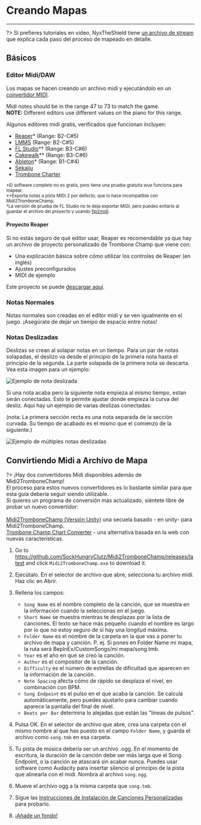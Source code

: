 # Creando Mapas
---

?> Si prefieres tutoriales en video, NyxTheShield tiene [un archivo de stream](https://www.youtube.com/watch?v=ig27SlJveGs) que explica cada paso del proceso de mapeado en detalle.

## Básicos
### Editor Midi/DAW
Los mapas se hacen creando un archivo midi y ejecutándolo en un [convertidor MIDI](#converting-midi-to-map-file).

Midi notes should be in the range 47 to 73 to match the game.<br>**NOTE:** Different editors use different values on the piano for this range.

Algunos editores midi gratis, verificados que funcionan incluyen:
- [Reaper](https://www.reaper.fm/download.php)* (Range: B2-C#5)
- [LMMS](https://lmms.io/download#windows) (Range: B2-C#5)
- [FL Studio](https://www.image-line.com/fl-studio-download/)*† (Range: B3-C#6)
- [Cakewalk](https://www.bandlab.com/products/cakewalk)** (Range: B3-C#6)
- [Ableton](https://www.ableton.com/en/trial/)* (Range: B1-C#4)
- [Sekaiju](http://openmidiproject.osdn.jp/Sekaiju_en.html)
- [Trombone Charter](https://github.com/towai/TromboneCharter/releases/latest)

<sub>*El software completo no es gratis, pero tiene una prueba gratuita wue funciona para mapear.</sub><br> <sub>**Exporta notas a pista MIDI 2 por defecto, que lo hace incompatible con Midi2TromboneChamp.</sub><br> <sub>†La versión de prueba de FL Studio no te deja exportar MIDI, pero puedes evitarlo al guardar el archivo del proyecto y usando <a href="https://github.com/Kaydax/flp2midi/releases/latest">flp2midi</a>.</p>

<h4 spaces-before="0">
  Proyecto Reaper
</h4>

<p spaces-before="0">
  Si no estás seguro de qué editor usar, Reaper es recomendable ya que hay un archivo de proyecto personalizado de Trombone Champ que viene con:
</p>

<ul>
  <li>
    Una explicación básica sobre cómo utilizar los controles de Reaper (en inglés)
  </li>
  <li>
    Ajustes preconfigurados
  </li>
  <li>
    MIDI de ejemplo
  </li>
</ul>

<p spaces-before="0">
  Este proyecto se puede <a href="https://trombone.wiki/docs/files/REAPER_Trombone_Champ_Charting_Template.zip">descargar aquí</a>.
</p>

<h3 spaces-before="0">
  Notas Normales
</h3>

<p spaces-before="0">
  Notas normales son creadas en el editor midi y se ven igualmente en el juego. ¡Asegúrate de dejar un tiempo de espacio entre notas!
</p>

<h3 spaces-before="0">
  Notas Deslizadas
</h3>

<p spaces-before="0">
  Deslizas se crean al solapar notas en un tiempo. Para un par de notas solapadas, el deslizo va desde el principio de la primera nota hasta el principio de la segunda. La parte solapada de la primera nota se descarta. Vea esta imagen para un ejemplo:
</p>

<p spaces-before="0">
  <img src="../docs/files/slide1.png" alt="Ejemplo de nota deslizada" />
</p>

<p spaces-before="0">
  Si una nota acaba pero la siguiente nota empieza al mismo tiempo, estan serán conectadas. Esto te permite ajustar donde empieza la curva del desliz. Aquí hay un ejemplo de varias deslizas conectadas:
</p>

<p spaces-before="0">
  (nota: La primera sección recta es una nota separada de la sección curvada. Su tiempo de acabado es el mismo que el comienzo de la siguiente.)
</p>

<p spaces-before="0">
  <img src="../docs/files/slide2.png" alt="Ejemplo de múltiples notas deslizadas" />
</p>

<h2 spaces-before="0">
  Convirtiendo Midi a Archivo de Mapa
</h2>

<p spaces-before="0">
  ?> ¡Hay dos convertidores Midi disponibles además de Midi2TromboneChamp! <br>El proceso para estos nuevos convertidores es lo bastante similar para que esta guía debería seguir siendo utilizable. <br>Si quieres un programa de conversión más actualizado, siéntete libre de probar un nuevo convertidor: <br><br><a href="https://nyxtheshield.github.io/Midi2TromboneChamp/">Midi2TromboneChamp (Versión Unity)</a> una secuela basado - en unity- para Midi2TromboneChamp. <br><a href="https://rshieldsprojects.github.io/projects/tccc/">Trombone Champ Chart Converter</a> - una alternativa basada en la web con nuevas características.
</p>

<ol start="1">
  <li>
    <p spaces-before="0">
      Go to <a href="https://github.com/SockHungryClutz/Midi2TromboneChamp/releases/latest" x-nc="1">https://github.com/SockHungryClutz/Midi2TromboneChamp/releases/latest</a> and click <code>Midi2TromboneChamp.exe</code> to download it.
    </p>
  </li>
  
  <li>
    <p spaces-before="0">
      Ejecútalo. En el selector de archivo que abre, selecciona tu archivo midi. Haz clic en Abrir.
    </p>
  </li>
  
  <li>
    <p spaces-before="0">
      Rellena los campos:
    </p>
    <ul>
      <li>
        <code>Song Name</code> es el nombre completo de la canción, que se muestra en la información cuando la seleccionas en el juego.
      </li>
      <li>
        <code>Short Name</code> se muestra mientras te desplazas por la lista de canciones. El texto se hace más pequeño cuando el nombre es largo por lo que no estoy seguro de si hay una longitud máxima.
      </li>
      <li>
        <code>Folder Name</code> es el nombre de la carpeta en la que vas a poner tu archivo de mapa y canción. P. ej. Si pones en Folder Name mi mapa, la ruta será BepInEx/CustomSongs/mi mapa/song.tmb.
      </li>
      <li>
        <code>Year</code> es el año en que se creó la canción.
      </li>
      <li>
        <code>Author</code> es el compositor de la canción.
      </li>
      <li>
        <code>Difficulty</code> es el número de estrellas de dificultad que aparecen en la información de la canción.
      </li>
      <li>
        <code>Note Spacing</code> afecta cómo de rápido se desplaza el nivel, en combinación con BPM.
      </li>
      <li>
        <code>Song Endpoint</code> es el pulso en el que acaba la canción. Se calcula automáticamente, pero puedes ajustarlo para cambiar cuando aparece la pantalla del final de nivel.
      </li>
      <li>
        <code>Beats per Bar</code> determina lo alejadas que están las "líneas de pulsos".
      </li>
    </ul>
  </li>
  
  <li>
    <p spaces-before="0">
      Pulsa OK. En el selector de archivo que abre, crea una carpeta con el mismo nombre al que has puesto en el campo <code>Folder Name</code>, y guarda el archivo como <code>song.tmb</code> en esa carpeta.
    </p>
  </li>
  
  <li>
    <p spaces-before="0">
      Tu pista de música debería ser un archivo .ogg. En el momento de escritura, la duración de la canción debe ser más larga que el Song Endpoint, o la canción se atascará sin acabar nunca. Puedes usar software como Audacity para insertar silencio al principio de la pista que alinearla con el midi. Nombra al archivo <code>song.ogg</code>.
    </p>
  </li>
  
  <li>
    <p spaces-before="0">
      Mueve el archivo ogg a la misma carpeta que <code>song.tmb</code>.
    </p>
  </li>
  
  <li>
    <p spaces-before="0">
      Sigue las <a href="installing-songs">Instrucciones de Instalación de Canciones Personalizadas</a> para probarlo.
    </p>
  </li>
  
  <li>
    <p spaces-before="0">
      <a href="chart-backgrounds">¡Añade un fondo!</a>
    </p>
  </li>
</ol>
